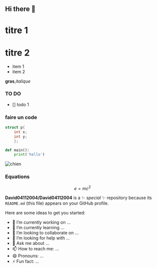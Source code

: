 ## Hi there 👋

# titre 1
# titre 2

- item 1
- item 2

**gras**,*italique*

### TO DO 
- [] todo 1


### faire un code


```C
struct p{
    int x;
    int y;
    };
```


```Python
def main():
    print('hello')

```
![chien](https://picsum.photos/id/237/200/300)


### Equations


$$ e = mc^2 $$
















**David04112004/David04112004** is a ✨ _special_ ✨ repository because its `README.md` (this file) appears on your GitHub profile.

Here are some ideas to get you started:

- 🔭 I’m currently working on ...
- 🌱 I’m currently learning ...
- 👯 I’m looking to collaborate on ...
- 🤔 I’m looking for help with ...
- 💬 Ask me about ...
- 📫 How to reach me: ...
- 😄 Pronouns: ...
- ⚡ Fun fact: ...

